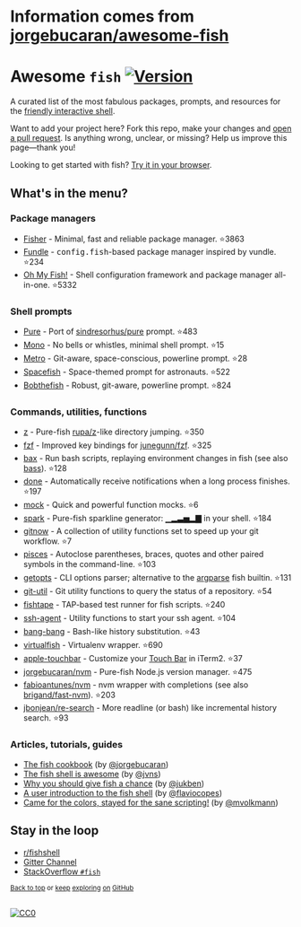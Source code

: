 # Information comes from [jorgebucaran/awesome-fish](https://github.com/jorgebucaran/awesome-fish)
# Awesome `fish` [![Version](https://img.shields.io/github/tag/fish-shell/fish-shell.svg?label=&color=0080FF)](https://github.com/fish-shell/fish-shell/releases/latest)

A curated list of the most fabulous packages, prompts, and resources for the <a href="https://github.com/fish-shell/fish-shell" title="fish">friendly interactive shell</a>.

Want to add your project here? Fork this repo, make your changes and [open a pull request](https://github.com/jorgebucaran/awesome-fish/fork). Is anything wrong, unclear, or missing? Help us improve this page—thank you!

Looking to get started with fish? [Try it in your browser](https://rootnroll.com/d/fish-shell).

## What's in the menu?

### Package managers

- [Fisher](https://github.com/jorgebucaran/fisher) - Minimal, fast and reliable package manager. :star:3863
- [Fundle](https://github.com/danhper/fundle) - <samp>config.fish</samp>-based package manager inspired by vundle. :star:234
- [Oh My Fish!](https://github.com/oh-my-fish/oh-my-fish) - Shell configuration framework and package manager all-in-one. :star:5332

### Shell prompts

- [Pure](https://github.com/rafaelrinaldi/pure) - Port of [sindresorhus/pure](https://github.com/sindresorhus/pure) prompt. :star:483
- [Mono](https://github.com/fishpkg/fish-prompt-mono) - No bells or whistles, minimal shell prompt. :star:15
- [Metro](https://github.com/fishpkg/fish-prompt-metro) - Git-aware, space-conscious, powerline prompt. :star:28
- [Spacefish](https://github.com/matchai/spacefish) - Space-themed prompt for astronauts. :star:522
- [Bobthefish](https://github.com/oh-my-fish/theme-bobthefish) - Robust, git-aware, powerline prompt. :star:824

### Commands, utilities, functions

- [z](https://github.com/jethrokuan/z) - Pure-fish [rupa/z](https://github.com/rupa/z)-like directory jumping. :star:350
- [fzf](https://github.com/jethrokuan/fzf) - Improved key bindings for [junegunn/fzf](https://github.com/junegunn/fzf). :star:325
- [bax](https://github.com/jorgebucaran/fish-bax) - Run bash scripts, replaying environment changes in fish (see also [bass](https://github.com/edc/bass)). :star:128
- [done](https://github.com/franciscolourenco/done) - Automatically receive notifications when a long process finishes. :star:197
- [mock](https://github.com/matchai/fish-mock) - Quick and powerful function mocks. :star:6
- [spark](https://github.com/jorgebucaran/fish-spark) - Pure-fish sparkline generator: ▁▂▃▅▂▇ in your shell. :star:184
- [gitnow](https://github.com/joseluisq/gitnow) - A collection of utility functions set to speed up your git workflow. :star:7
- [pisces](https://github.com/laughedelic/pisces) - Autoclose parentheses, braces, quotes and other paired symbols in the command-line. :star:103
- [getopts](https://github.com/jorgebucaran/fish-getopts) - CLI options parser; alternative to the [argparse](https://fishshell.com/docs/current/commands.html#argparse) fish builtin. :star:131
- [git-util](https://github.com/fishpkg/fish-git-util) - Git utility functions to query the status of a repository. :star:54
- [fishtape](https://github.com/jorgebucaran/fishtape) - TAP-based test runner for fish scripts. :star:240
- [ssh-agent](https://github.com/danhper/fish-ssh-agent) - Utility functions to start your ssh agent. :star:104
- [bang-bang](https://github.com/oh-my-fish/plugin-bang-bang) - Bash-like history substitution. :star:43
- [virtualfish](https://github.com/adambrenecki/virtualfish) - Virtualenv wrapper. :star:690
- [apple-touchbar](https://github.com/rodrigobdz/fish-apple-touchbar) - Customize your [Touch Bar](https://developer.apple.com/design/human-interface-guidelines/macos/touch-bar/touch-bar-overview) in iTerm2. :star:37
- [jorgebucaran/nvm](https://github.com/jorgebucaran/fish-nvm) - Pure-fish Node.js version manager. :star:475
- [fabioantunes/nvm](https://github.com/FabioAntunes/fish-nvm) - nvm wrapper with completions (see also [brigand/fast-nvm](https://github.com/brigand/fast-nvm-fish)). :star:203
- [jbonjean/re-search](https://github.com/jbonjean/re-search) - More readline (or bash) like incremental history search. :star:93

### Articles, tutorials, guides

- [The fish cookbook](https://github.com/jorgebucaran/fish-cookbook) (by [@jorgebucaran](https://github.com/jorgebucaran))
- [The fish shell is awesome](https://jvns.ca/blog/2017/04/23/the-fish-shell-is-awesome/) (by [@jvns](https://github.com/jvns))
- [Why you should give fish a chance](https://dev.to/jukben/why-you-should-give-a-chance-to-fish-shell-5a0l) (by [@jukben](https://github.com/jukben))
- [A user introduction to the fish shell](https://flaviocopes.com/fish-shell/) (by [@flaviocopes](https://github.com/flaviocopes))
- [Came for the colors, stayed for the sane scripting!](https://mvolkmann.github.io/fish-article/) (by [@mvolkmann](https://github.com/mvolkmann))

## Stay in the loop

- [r/fishshell](https://www.reddit.com/r/fishshell)
- [Gitter Channel](https://gitter.im/fish-shell/fish-shell)
- [StackOverflow `#fish`](https://stackoverflow.com/questions/tagged/fish)

<sup>[Back to top](#awesome-fish-) or [keep](https://github.com/topics/fish-shell) [exploring](https://github.com/topics/fish-packages) [on](https://github.com/topics/fish) [GitHub](https://github.com/topics/fish-prompt)</sup>

<h2></h2>

[![CC0](http://mirrors.creativecommons.org/presskit/buttons/88x31/svg/cc-zero.svg)](https://creativecommons.org/publicdomain/zero/1.0/)


